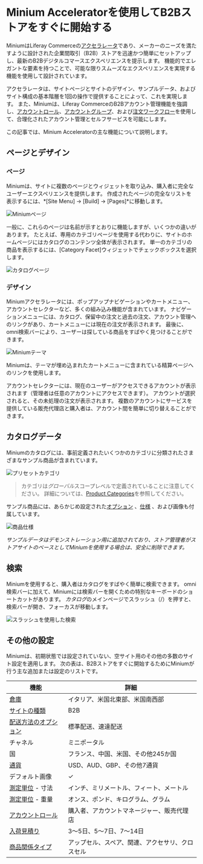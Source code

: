 # Minium Acceleratorを使用してB2Bストアをすぐに開始する

MiniumはLiferay Commerceの[アクセラレータ](./accelerators.md)であり、メーカーのニーズを満たすように設計された企業間取引（B2B）ストアを迅速かつ簡単にセットアップし、最新のB2Bデジタルコマースエクスペリエンスを提示します。 機能的でエレガントな要素を持つことで、可能な限りスムーズなエクスペリエンスを実現する機能を使用して設計されています。

アクセラレータは、サイトページとサイトのデザイン、サンプルデータ、およびサイト構成の基本階層を1回の操作で提供することによって、これを実現します。 また、Miniumは、Liferay CommerceのB2Bアカウント管理機能を強調し、[アカウントロール](../account-management/account-roles.md)、[アカウントグループ](../account-management/creating-a-new-account-group.md)、および[注文ワークフロー](../orders-and-fulfillment/order-workflows/introduction-to-order-workflows.md)を使用して、合理化されたアカウント管理とセルフサービスを可能にします。

この記事では、Minium Acceleratorの主な機能について説明します。

## ページとデザイン

### ページ

Miniumは、サイトに複数のページとウィジェットを取り込み、購入者に完全なユーザーエクスペリエンスを提供します。 作成されたページの完全なリストを表示するには、*[Site Menu] → [Build] → [Pages]*に移動します。

![Miniumページ](./using-the-minium-accelerator-to-jump-start-your-b2b-store/images/01.png)

一般に、これらのページは名前が示すとおりに機能しますが、いくつかの違いがあります。 たとえば、専用のカテゴリページを使用する代わりに、サイトのホームページにはカタログのコンテンツ全体が表示されます。 単一のカテゴリの商品を表示するには、[Category Facet]ウィジェットでチェックボックスを選択します。

![カタログページ](./using-the-minium-accelerator-to-jump-start-your-b2b-store/images/02.png)

### デザイン

Miniumアクセラレータには、ポップアップナビゲーションやカートメニュー、アカウントセレクターなど、多くの組み込み機能が含まれています。 ナビゲーションメニューには、カタログ、保留中の注文と過去の注文、アカウント管理へのリンクがあり、カートメニューには現在の注文が表示されます。 最後に、omni検索バーにより、ユーザーは探している商品をすばやく見つけることができます。

![Miniumテーマ](./using-the-minium-accelerator-to-jump-start-your-b2b-store/images/03.png)

Miniumは、テーマが埋め込まれたカートメニューに含まれている精算ページへのリンクを使用します。

アカウントセレクターには、現在のユーザーがアクセスできるアカウントが表示されます（管理者は任意のアカウントにアクセスできます）。 アカウントが選択されると、その未処理の注文が表示されます。 複数のアカウントにサービスを提供している販売代理店と購入者は、アカウント間を簡単に切り替えることができます。

## カタログデータ

Miniumのカタログには、事前定義されたいくつかのカテゴリに分類されたさまざまなサンプル商品が含まれています。

![プリセットカテゴリ](./using-the-minium-accelerator-to-jump-start-your-b2b-store/images/04.png)

> カテゴリは*グローバル*スコープレベルで定義されていることに注意してください。 詳細については、[Product Categories](../managing-a-catalog/creating-and-managing-products/products/organizing-your-catalog-with-product-categories.md)を参照してください。

サンプル商品には、あらかじめ設定された[オプション](../managing-a-catalog/creating-and-managing-products/products/customizing-your-product-with-product-options.md) 、[仕様](../managing-a-catalog/creating-and-managing-products/products/specifications.md) 、および画像も付属しています。

![商品仕様](./using-the-minium-accelerator-to-jump-start-your-b2b-store/images/05.png)

*サンプルデータはデモンストレーション用に追加されており、ストア管理者がストアサイトのベースとしてMiniumを使用する場合は、安全に削除できます。*

## 検索

Miniumを使用すると、購入者はカタログをすばやく簡単に検索できます。 omni検索バーに加えて、Miniumには検索バーを開くための特別なキーボードのショートカットがあります。 *カタログ*のメインページでスラッシュ（/）を押すと、検索バーが開き、フォーカスが移動します。

![スラッシュを使用した検索](./using-the-minium-accelerator-to-jump-start-your-b2b-store/images/06.png)

## その他の設定

Miniumは、初期状態では設定されていない、空サイト用のその他の多数のサイト設定を適用します。 次の表は、B2Bストアをすぐに開始するためにMiniumが行う主な追加または設定のリストです。

| 機能                                                                                                                    | 詳細                       |
| --------------------------------------------------------------------------------------------------------------------- | ------------------------ |
| [倉庫](../managing-a-catalog/managing-inventory/adding-a-new-warehouse.md)                                              | イタリア、米国北東部、米国南西部         |
| [サイトの種類](../starting-a-store/sites-and-site-types.md)                                                                 | B2B                      |
| [配送方法のオプション](../store-administration/configuring-shipping-methods/using-the-flat-rate-shipping-method.md)             | 標準配送、速達配送                |
| チャネル                                                                                                                  | ミニポータル                   |
| 国                                                                                                                     | フランス、中国、米国、その他245か国      |
| [通貨](../store-administration/currencies/adding-a-new-currency.md)                                                     | USD、AUD、GBP、その他7通貨       |
| デフォルト画像                                                                                                               | ✓                        |
| [測定単位](../store-administration/configuring-shipping-methods/measurement-units.md) - 寸法                                | インチ、ミリメートル、フィート、メートル     |
| [測定単位](../store-administration/configuring-shipping-methods/measurement-units.md) - 重量                                | オンス、ポンド、キログラム、グラム        |
| [アカウントロール](../account-management/account-roles.md)                                                                    | 購入者、アカウントマネージャー、販売代理店    |
| [入荷見積り](../managing-a-catalog/managing-inventory/availability-estimates.md)                                           | 3～5日、5～7日、7～14日          |
| [商品関係タイプ](../managing-a-catalog/creating-and-managing-products/products/related-products-up-sells-and-cross-sells.md) | アップセル、スペア、関連、アクセサリ、クロスセル |
